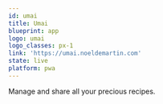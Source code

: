 ```yaml
---
id: umai
title: Umai
blueprint: app
logo: umai
logo_classes: px-1
link: 'https://umai.noeldemartin.com'
state: live
platform: pwa
---
```


Manage and share all your precious recipes.
